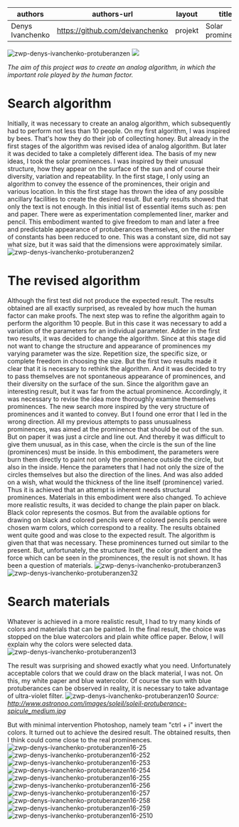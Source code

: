 | authors | authors-url | layout | title | type |
| ------ | ------ | ------ | ------ | ------ |
| Denys Ivanchenko | https://github.com/deivanchenko | projekt | Solar prominence | projekt |


![zwp-denys-ivanchenko-protuberanzen](https://cloud.githubusercontent.com/assets/26521639/24083269/50dfe228-0cd4-11e7-9658-bbe0ce6b438b.png)
![](C:\Users\Denys\Documents\GitHub\gestalten-in-code-1\projects\solar-prominence\thumb)

*The aim of this project was to create an analog algorithm, in which the important role played by the human factor.*

#  Search algorithm
Initially, it was necessary to create an analog algorithm, which subsequently had to perform not less than 10 people. On my first algorithm, I was inspired by bees. That's how they do their job of collecting honey. But already in the first stages of the algorithm was revised idea of analog algorithm. But later it was decided to take a completely different idea.
The basis of my new ideas, I took the solar prominences. I was inspired by their unusual structure, how they appear on the surface of the sun and of course their diversity, variation and repeatability.
In the first stage, I only using an algorithm to convey the essence of the prominences, their origin and various location. In this the first stage has thrown the idea of any possible ancillary facilities to create the desired result. But early results showed that only the text is not enough. In this initial list of essential items such as: pen and paper. There were as experimentation complemented liner, marker and pencil. This embodiment wanted to give freedom to man and later a free and predictable appearance of protuberances themselves, on the number of constants has been reduced to one. This was a constant size, did not say what size, but it was said that the dimensions were approximately similar.
![zwp-denys-ivanchenko-protuberanzen2](https://cloud.githubusercontent.com/assets/26521639/24083210/ad93a5f0-0cd3-11e7-9bd6-a6d37c094fa9.png)

# The revised algorithm
Although the first test did not produce the expected result. The results obtained are all exactly surprised, as revealed by how much the human factor can make proofs.
The next step was to refine the algorithm again to perform the algorithm 10 people. But in this case it was necessary to add a variation of the parameters for an individual parameter. Adder in the first two results, it was decided to change the algorithm. Since at this stage did not want to change the structure and appearance of prominences my varying parameter was the size. Repetition size, the specific size, or complete freedom in choosing the size. But the first two results made it clear that it is necessary to rethink the algorithm. And it was decided to try to pass themselves are not spontaneous appearance of prominences, and their diversity on the surface of the sun. Since the algorithm gave an interesting result, but it was far from the actual prominence.
Accordingly, it was necessary to revise the idea more thoroughly examine themselves prominences.
The new search more inspired by the very structure of prominences and it wanted to convey. But I found one error that I led in the wrong direction. All my previous attempts to pass unusualness prominences, was aimed at the prominence that should be out of the sun.
But on paper it was just a circle and line out. And thereby it was difficult to give them unusual, as in this case, when the circle is the sun of the line (prominences) must be inside.
In this embodiment, the parameters were burn them directly to paint not only the prominence outside the circle, but also in the inside. Hence the parameters that I had not only the size of the circles themselves but also the direction of the lines. And was also added on a wish, what would the thickness of the line itself (prominence) varied. Thus it is achieved that an attempt is inherent needs structural prominences.
Materials in this embodiment were also changed. To achieve more realistic results, it was decided to change the plain paper on black. Black color represents the cosmos. But from the available options for drawing on black and colored pencils were of colored pencils pencils were chosen warm colors, which correspond to a reality.
The results obtained went quite good and was close to the expected result.
The algorithm is given that that was necessary. These prominences turned out similar to the present. But, unfortunately, the structure itself, the color gradient and the force which can be seen in the prominences, the result is not shown. It has been a question of materials.
![zwp-denys-ivanchenko-protuberanzen3](https://cloud.githubusercontent.com/assets/26521639/24083213/adabddbe-0cd3-11e7-9193-f3025ac3e3e9.png)
![zwp-denys-ivanchenko-protuberanzen32](https://cloud.githubusercontent.com/assets/26521639/24083239/ae19f6f0-0cd3-11e7-821e-bf290d68eab5.png)

# Search materials
Whatever is achieved in a more realistic result, I had to try many kinds of colors and materials that can be painted.
In the final result, the choice was stopped on the blue watercolors and plain white office paper. Below, I will explain why the colors were selected data.
![zwp-denys-ivanchenko-protuberanzen13](https://cloud.githubusercontent.com/assets/26521639/24083215/adbe625e-0cd3-11e7-84fd-34c6a3bf06a4.png)

The result was surprising and showed exactly what you need.
Unfortunately acceptable colors that we could draw on the black material, I was not.
On this, my white paper and blue watercolor.
Of course the sun with blue protuberances can be observed in reality, it is necessary to take advantage of ultra-violet filter.
![zwp-denys-ivanchenko-protuberanzen10](https://cloud.githubusercontent.com/assets/26521639/24083214/adbb6c98-0cd3-11e7-9780-ce0a639a38bb.png)
*Source: http://www.astronoo.com/images/soleil/soleil-protuberance-spicule_medium.jpg*

But with minimal intervention Photoshop, namely team "ctrl + i" invert the colors.
It turned out to achieve the desired result.
The obtained results, then I think could come close to the real prominences.
![zwp-denys-ivanchenko-protuberanzen16-25](https://cloud.githubusercontent.com/assets/26521639/24083219/adc279b6-0cd3-11e7-9e77-52f399fffc9e.png)
![zwp-denys-ivanchenko-protuberanzen16-252](https://cloud.githubusercontent.com/assets/26521639/24083221/add6be8a-0cd3-11e7-90b2-d5c655bb8edc.png)
![zwp-denys-ivanchenko-protuberanzen16-253](https://cloud.githubusercontent.com/assets/26521639/24083222/add85a74-0cd3-11e7-9cc8-dd6eb8fca63f.png)
![zwp-denys-ivanchenko-protuberanzen16-254](https://cloud.githubusercontent.com/assets/26521639/24083224/add97378-0cd3-11e7-9eb6-34ff41f4216f.png)
![zwp-denys-ivanchenko-protuberanzen16-255](https://cloud.githubusercontent.com/assets/26521639/24083227/adecafec-0cd3-11e7-9794-f35fd4a10f00.png)
![zwp-denys-ivanchenko-protuberanzen16-256](https://cloud.githubusercontent.com/assets/26521639/24083231/adf10808-0cd3-11e7-82c6-1c54ea826ba4.png)
![zwp-denys-ivanchenko-protuberanzen16-257](https://cloud.githubusercontent.com/assets/26521639/24083229/adefbb60-0cd3-11e7-94cc-3430471a384d.png)
![zwp-denys-ivanchenko-protuberanzen16-258](https://cloud.githubusercontent.com/assets/26521639/24083233/ae026f44-0cd3-11e7-980e-f20e68e37032.png)
![zwp-denys-ivanchenko-protuberanzen16-259](https://cloud.githubusercontent.com/assets/26521639/24083235/ae06de12-0cd3-11e7-8782-d42e5f0bbba0.png)
![zwp-denys-ivanchenko-protuberanzen16-2510](https://cloud.githubusercontent.com/assets/26521639/24083237/ae0da7b0-0cd3-11e7-8d72-48a341719e8d.png)


